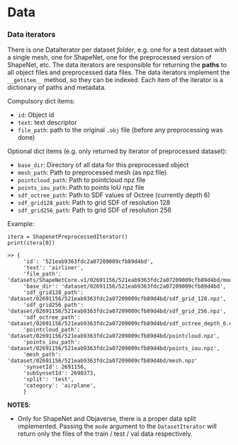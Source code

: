 # Data

### Data iterators

There is one DataIterator per dataset *folder*, e.g. one for a test dataset with a single mesh, one for ShapeNet, one for the preprocessed version of ShapeNet, etc. The data iterators are responsible for returning the **paths** to all object files and preprocessed data files. The data iterators implement the `__getitem__` method, so they can be indexed. Each item of the iterator is a dictionary of paths and metadata. 

Compulsory dict items:
* `id`: Object id
* `text`: text descriptor
* `file_path`: path to the original `.obj` file (before any preprocessing was done)

Optional dict items (e.g. only returned by iterator of preprocessed dataset):
* `base_dir`: Directory of all data for this preprocessed object
* `mesh_path`: Path to preprocessed mesh (as npz file)
* `pointcloud_path`: Path to pointcloud npz file
* `points_iou_path`: Path to points IoU npz file
* `sdf_octree_path`: Path to SDF values of Octree (currently depth 6)
* `sdf_grid128_path`: Path to grid SDF of resolution 128
* `sdf_grid256_path`: Path to grid SDF of resolution 256

Example: 
```
itera = ShapenetPreprocessedIterator()
print(itera[0])

>> {
     'id': '521eab9363fdc2a07209009cfb89d4bd', 
     'text': 'airliner', 
     'file_path': 'datasets/ShapeNetCore.v1/02691156/521eab9363fdc2a07209009cfb89d4bd/model.obj', 
     'base_dir': 'dataset/02691156/521eab9363fdc2a07209009cfb89d4bd', 
     'sdf_grid128_path': 'dataset/02691156/521eab9363fdc2a07209009cfb89d4bd/sdf_grid_128.npz', 
     'sdf_grid256_path': 'dataset/02691156/521eab9363fdc2a07209009cfb89d4bd/sdf_grid_256.npz', 
     'sdf_octree_path': 'dataset/02691156/521eab9363fdc2a07209009cfb89d4bd/sdf_octree_depth_6.npz', 
     'pointcloud_path': 'dataset/02691156/521eab9363fdc2a07209009cfb89d4bd/pointcloud.npz', 
     'points_iou_path': 'dataset/02691156/521eab9363fdc2a07209009cfb89d4bd/points_iou.npz', 
     'mesh_path': 'dataset/02691156/521eab9363fdc2a07209009cfb89d4bd/mesh.npz'
     'synsetId': 2691156,
     'subSynsetId': 2690373, 
     'split': 'test', 
     'category': 'airplane', 
     }
```

**NOTES**:
* Only for ShapeNet and Objaverse, there is a proper data split implemented. Passing the `mode` argument to the `DatasetIterator` will return only the files of the train / test / val data respectively.
